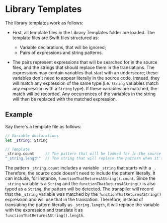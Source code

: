 # Library Templates

The library templates work as follows:

- First, all template files in the Library Templates folder are loaded. The template files are Swift files structured as:
   - Variable declarations, that will be ignored;
   - Pairs of expressions and string patterns.

- The pairs represent expressions that will be searched for in the source files, and the strings that should replace them in the translations. The expressions may contain variables that start with an underscore; these variables don't need to appear literally in the source code. Instead, they will match any expression of the same type (i.e. `String` variables match any expression with a `String` type). If these variables are matched, the match will be recorded. Any occurrences of the variables in the string will then be replaced with the matched expression.

## Example

Say there's a template file as follows:

```` Swift
// Variable declarations
let _string: String

// Template
_string.count     // The pattern that will be looked for in the source code
"_string.length"  // The string that will replace the pattern when it's found
````

The pattern `_string.count` includes a variable `_string` that starts with a `_`. Therefore, the source code doesn't need to include the pattern literally. It can include, for instance, `functionThatReturnsAString().count`. Since the `_string` variable is a `String` and the `functionThatReturnsAString()` is also typed as a `String`, the pattern will be detected. The transpiler will record that the `_string` variable was matched by the `functionThatReturnsAString()` expression and will use that in the translation. Therefore, instead of translating the pattern literally as `_string.length`, it will replace the variable with the expression and translate it as `functionThatReturnsAString().length`.



